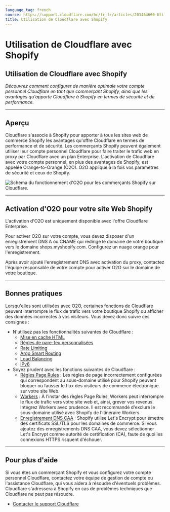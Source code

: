 ```yaml
---
language_tag: french
source: https://support.cloudflare.com/hc/fr-fr/articles/203464660-Utilisation-de-Cloudflare-avec-Shopify
title: Utilisation de Cloudflare avec Shopify
---
```


# Utilisation de Cloudflare avec Shopify

## Utilisation de Cloudflare avec Shopify

_Découvrez comment configurer de manière optimale votre compte personnel Cloudflare en tant que commerçant Shopify, ainsi que les avantages qu'apporte Cloudflare à Shopify en termes de sécurité et de performance._

___

## Aperçu

Cloudflare s'associe à Shopify pour apporter à tous les sites web de commerce Shopify les avantages qu'offre Cloudflare en termes de performance et de sécurité. Les commerçants Shopify peuvent également utiliser leur compte personnel Cloudflare pour faire traiter le trafic web en proxy par Cloudflare avec un plan Enterprise. L'activation de Cloudflare avec votre compte personnel, en plus des avantages de Shopify, est appelée Orange-to-Orange (O2O). O2O applique à la fois vos paramètres de sécurité et ceux de Shopify.

![Schéma du fonctionnement d'O2O pour les commerçants Shopify sur Cloudflare.](/support/static/hc-ext-shopify_o2o.png)

___

## Activation d'O2O pour votre site Web Shopify

L'activation d'O2O est uniquement disponible avec l'offre Cloudflare Enterprise.

Pour activer O2O sur votre compte, vous devez disposer d'un enregistrement DNS A ou CNAME qui redirige le domaine de votre boutique vers le domaine shops.myshopify.com. Configurez un nuage orange pour l'enregistrement.

Après avoir ajouté l'enregistrement DNS avec activation du proxy, contactez l'équipe responsable de votre compte pour activer O2O sur le domaine de votre boutique.

___

## Bonnes pratiques

Lorsqu'elles sont utilisées avec O2O, certaines fonctions de Cloudflare peuvent interrompre le flux de trafic vers votre boutique Shopify ou afficher des données incorrectes à vos visiteurs. Vous devez donc suivre ces consignes :

-   N'utilisez pas les fonctionnalités suivantes de Cloudflare :
    -   [Mise en cache HTML](https://developers.cloudflare.com/cache/)
    -   [Règles de pare-feu personnalisées](https://developers.cloudflare.com/firewall/)
    -   [Rate Limiting](https://support.cloudflare.com/hc/articles/115001635128)
    -   [Argo Smart Routing](https://support.cloudflare.com/hc/articles/115000224552)
    -   [Load Balancing](https://developers.cloudflare.com/load-balancing/)
    -   [IPv6](https://support.cloudflare.com/hc/articles/229666767)
-   Soyez prudent avec les fonctions suivantes de Cloudflare :
    -   [Règles Page Rules](https://support.cloudflare.com/hc/articles/218411427) : Les règles de page incorrectement configurées qui correspondent au sous-domaine utilisé pour Shopify peuvent bloquer ou fausser le flux des visiteurs de commerce électronique sur votre site Web.
    -   [Workers](https://developers.cloudflare.com/workers/) : À l'instar des règles Page Rules, Workers peut interrompre le flux de trafic vers votre site web et, ainsi, grever vos revenus. Intégrez Workers avec prudence. Il est recommandé d'exclure le sous-domaine utilisé avec Shopify de l'itinéraire Workers.
    -   [Enregistrement DNS CAA](https://developers.cloudflare.com/ssl/edge-certificates/custom-certificates/caa-records) : Shopify utilise Let's Encrypt pour émettre des certificats SSL/TLS pour les domaines de commerce. Si vous ajoutez des enregistrements DNS CAA, vous devez sélectionner Let's Encrypt comme autorité de certification (CA), faute de quoi les connexions HTTPS risquent d'échouer.

___

## Pour plus d'aide

Si vous êtes un commerçant Shopify et vous configurez votre compte personnel Cloudflare, contactez votre équipe de gestion de compte ou l'assistance Cloudflare, qui vous aidera à résoudre d'éventuels problèmes. Cloudflare s'adressera à Shopify en cas de problèmes techniques que Cloudflare ne peut pas résoudre.

-   [Contacter le support Cloudflare](https://support.cloudflare.com/hc/fr-fr/articles/200172476-Contacting-Cloudflare-Support)
